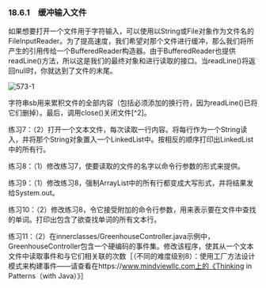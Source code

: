 ### 18.6.1　缓冲输入文件

如果想要打开一个文件用于字符输入，可以使用以String或File对象作为文件名的FileInputReader。为了提高速度，我们希望对那个文件进行缓冲，那么我们将所产生的引用传给一个BufferedReader构造器。由于BufferedReader也提供readLine()方法，所以这是我们的最终对象和进行读取的接口。当readLine()将返回null时，你就达到了文件的末尾。

![573-1](../Images/image03483.jpeg)

字符串sb用来累积文件的全部内容（包括必须添加的换行符，因为readLine()已将它们删掉）。最后，调用close()关闭文件[^2]。

练习7：（2）打开一个文本文件，每次读取一行内容。将每行作为一个String读入，并将那个String对象置入一个LinkedList中。按相反的顺序打印出LinkedList中的所有行。

练习8：（1）修改练习7，使要读取的文件的名字以命令行参数的形式来提供。

练习9：（1）修改练习8，强制ArrayList中的所有行都变成大写形式，并将结果发给System.out。

练习10：（2）修改练习8，令它接受附加的命令行参数，用来表示要在文件中查找的单词。打印出包含了欲查找单词的所有文本行。

练习11：（2）在innerclasses/GreenhouseController.java示例中，GreenhouseController包含一个硬编码的事件集。修改该程序，使其从一个文本文件中读取事件和与它们相关联的次数［（不同的难度级别8）：使用工厂方法设计模式来构建事件——请查看在https://www.mindviewllc.com上的《Thinking in Patterns（with Java）》］